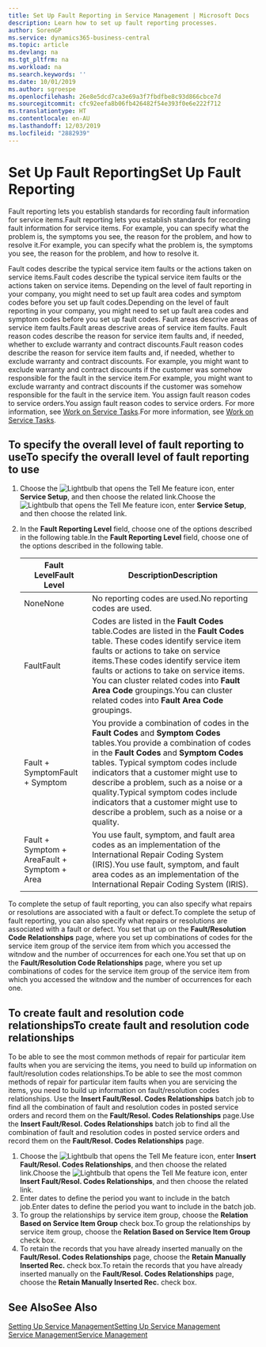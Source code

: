 ```yaml
---
title: Set Up Fault Reporting in Service Management | Microsoft Docs
description: Learn how to set up fault reporting processes.
author: SorenGP
ms.service: dynamics365-business-central
ms.topic: article
ms.devlang: na
ms.tgt_pltfrm: na
ms.workload: na
ms.search.keywords: ''
ms.date: 10/01/2019
ms.author: sgroespe
ms.openlocfilehash: 26e8e5dcd7ca3e69a3f7fbdfbe8c93d866cbce7d
ms.sourcegitcommit: cfc92eefa8b06fb426482f54e393f0e6e222f712
ms.translationtype: HT
ms.contentlocale: en-AU
ms.lasthandoff: 12/03/2019
ms.locfileid: "2882939"
---
```

# <a name="set-up-fault-reporting"></a><span data-ttu-id="38dd7-103">Set Up Fault Reporting</span><span class="sxs-lookup"><span data-stu-id="38dd7-103">Set Up Fault Reporting</span></span>
<span data-ttu-id="38dd7-104">Fault reporting lets you establish standards for recording fault information for service items.</span><span class="sxs-lookup"><span data-stu-id="38dd7-104">Fault reporting lets you establish standards for recording fault information for service items.</span></span> <span data-ttu-id="38dd7-105">For example, you can specify what the problem is, the symptoms you see, the reason for the problem, and how to resolve it.</span><span class="sxs-lookup"><span data-stu-id="38dd7-105">For example, you can specify what the problem is, the symptoms you see, the reason for the problem, and how to resolve it.</span></span>  

<span data-ttu-id="38dd7-106">Fault codes describe the typical service item faults or the actions taken on service items.</span><span class="sxs-lookup"><span data-stu-id="38dd7-106">Fault codes describe the typical service item faults or the actions taken on service items.</span></span> <span data-ttu-id="38dd7-107">Depending on the level of fault reporting in your company, you might need to set up fault area codes and symptom codes before you set up fault codes.</span><span class="sxs-lookup"><span data-stu-id="38dd7-107">Depending on the level of fault reporting in your company, you might need to set up fault area codes and symptom codes before you set up fault codes.</span></span> <span data-ttu-id="38dd7-108">Fault areas descrive areas of service item faults.</span><span class="sxs-lookup"><span data-stu-id="38dd7-108">Fault areas descrive areas of service item faults.</span></span> <span data-ttu-id="38dd7-109">Fault reason codes describe the reason for service item faults and, if needed, whether to exclude warranty and contract discounts.</span><span class="sxs-lookup"><span data-stu-id="38dd7-109">Fault reason codes describe the reason for service item faults and, if needed, whether to exclude warranty and contract discounts.</span></span> <span data-ttu-id="38dd7-110">For example, you might want to exclude warranty and contract discounts if the customer was somehow responsible for the fault in the service item.</span><span class="sxs-lookup"><span data-stu-id="38dd7-110">For example, you might want to exclude warranty and contract discounts if the customer was somehow responsible for the fault in the service item.</span></span> <span data-ttu-id="38dd7-111">You assign fault reason codes to service orders.</span><span class="sxs-lookup"><span data-stu-id="38dd7-111">You assign fault reason codes to service orders.</span></span> <span data-ttu-id="38dd7-112">For more information, see [Work on Service Tasks](service-how-to-work-on-service-tasks.md).</span><span class="sxs-lookup"><span data-stu-id="38dd7-112">For more information, see [Work on Service Tasks](service-how-to-work-on-service-tasks.md).</span></span>  

## <a name="to-specify-the-overall-level-of-fault-reporting-to-use"></a><span data-ttu-id="38dd7-113">To specify the overall level of fault reporting to use</span><span class="sxs-lookup"><span data-stu-id="38dd7-113">To specify the overall level of fault reporting to use</span></span>
1. <span data-ttu-id="38dd7-114">Choose the ![Lightbulb that opens the Tell Me feature](media/ui-search/search_small.png "Tell me what you want to do") icon, enter **Service Setup**, and then choose the related link.</span><span class="sxs-lookup"><span data-stu-id="38dd7-114">Choose the ![Lightbulb that opens the Tell Me feature](media/ui-search/search_small.png "Tell me what you want to do") icon, enter **Service Setup**, and then choose the related link.</span></span>
2. <span data-ttu-id="38dd7-115">In the **Fault Reporting Level** field, choose one of the options described in the following table.</span><span class="sxs-lookup"><span data-stu-id="38dd7-115">In the **Fault Reporting Level** field, choose one of the options described in the following table.</span></span>  

    |<span data-ttu-id="38dd7-116">**Fault Level**</span><span class="sxs-lookup"><span data-stu-id="38dd7-116">**Fault Level**</span></span>|<span data-ttu-id="38dd7-117">**Description**</span><span class="sxs-lookup"><span data-stu-id="38dd7-117">**Description**</span></span>|  
    |------------|-------------|  
    |<span data-ttu-id="38dd7-118">None</span><span class="sxs-lookup"><span data-stu-id="38dd7-118">None</span></span> | <span data-ttu-id="38dd7-119">No reporting codes are used.</span><span class="sxs-lookup"><span data-stu-id="38dd7-119">No reporting codes are used.</span></span>|  
    |<span data-ttu-id="38dd7-120">Fault</span><span class="sxs-lookup"><span data-stu-id="38dd7-120">Fault</span></span> | <span data-ttu-id="38dd7-121">Codes are listed in the **Fault Codes** table.</span><span class="sxs-lookup"><span data-stu-id="38dd7-121">Codes are listed in the **Fault Codes** table.</span></span> <span data-ttu-id="38dd7-122">These codes identify service item faults or actions to take on service items.</span><span class="sxs-lookup"><span data-stu-id="38dd7-122">These codes identify service item faults or actions to take on service items.</span></span> <span data-ttu-id="38dd7-123">You can cluster related codes into **Fault Area Code** groupings.</span><span class="sxs-lookup"><span data-stu-id="38dd7-123">You can cluster related codes into **Fault Area Code** groupings.</span></span>|  
    |<span data-ttu-id="38dd7-124">Fault + Symptom</span><span class="sxs-lookup"><span data-stu-id="38dd7-124">Fault + Symptom</span></span> | <span data-ttu-id="38dd7-125">You provide a combination of codes in the **Fault Codes** and **Symptom Codes** tables.</span><span class="sxs-lookup"><span data-stu-id="38dd7-125">You provide a combination of codes in the **Fault Codes** and **Symptom Codes** tables.</span></span> <span data-ttu-id="38dd7-126">Typical symptom codes include indicators that a customer might use to describe a problem, such as a noise or a quality.</span><span class="sxs-lookup"><span data-stu-id="38dd7-126">Typical symptom codes include indicators that a customer might use to describe a problem, such as a noise or a quality.</span></span>|  
    |<span data-ttu-id="38dd7-127">Fault + Symptom + Area</span><span class="sxs-lookup"><span data-stu-id="38dd7-127">Fault + Symptom + Area</span></span> | <span data-ttu-id="38dd7-128">You use fault, symptom, and fault area codes as an implementation of the International Repair Coding System (IRIS).</span><span class="sxs-lookup"><span data-stu-id="38dd7-128">You use fault, symptom, and fault area codes as an implementation of the International Repair Coding System (IRIS).</span></span>|  

<span data-ttu-id="38dd7-129">To complete the setup of fault reporting, you can also specify what repairs or resolutions are associated with a fault or defect.</span><span class="sxs-lookup"><span data-stu-id="38dd7-129">To complete the setup of fault reporting, you can also specify what repairs or resolutions are associated with a fault or defect.</span></span> <span data-ttu-id="38dd7-130">You set that up on the **Fault/Resolution Code Relationships** page, where you set up combinations of codes for the service item group of the service item from which you accessed the witndow and the number of occurrences for each one.</span><span class="sxs-lookup"><span data-stu-id="38dd7-130">You set that up on the **Fault/Resolution Code Relationships** page, where you set up combinations of codes for the service item group of the service item from which you accessed the witndow and the number of occurrences for each one.</span></span>

## <a name="to-create-fault-and-resolution-code-relationships"></a><span data-ttu-id="38dd7-131">To create fault and resolution code relationships</span><span class="sxs-lookup"><span data-stu-id="38dd7-131">To create fault and resolution code relationships</span></span>
<!--this needs to go in a working with topic-->
<span data-ttu-id="38dd7-132"> To be able to see the most common methods of repair for particular item faults when you are servicing the items, you need to build up information on fault/resolution codes relationships.</span><span class="sxs-lookup"><span data-stu-id="38dd7-132">To be able to see the most common methods of repair for particular item faults when you are servicing the items, you need to build up information on fault/resolution codes relationships.</span></span> <span data-ttu-id="38dd7-133">Use the **Insert Fault/Resol. Codes Relationships** batch job to find all the combination of fault and resolution codes in posted service orders and record them on the **Fault/Resol. Codes Relationships** page.</span><span class="sxs-lookup"><span data-stu-id="38dd7-133">Use the **Insert Fault/Resol. Codes Relationships** batch job to find all the combination of fault and resolution codes in posted service orders and record them on the **Fault/Resol. Codes Relationships** page.</span></span>

1. <span data-ttu-id="38dd7-134">Choose the ![Lightbulb that opens the Tell Me feature](media/ui-search/search_small.png "Tell me what you want to do") icon, enter **Insert Fault/Resol. Codes Relationships**, and then choose the related link.</span><span class="sxs-lookup"><span data-stu-id="38dd7-134">Choose the ![Lightbulb that opens the Tell Me feature](media/ui-search/search_small.png "Tell me what you want to do") icon, enter **Insert Fault/Resol. Codes Relationships**, and then choose the related link.</span></span>  
2. <span data-ttu-id="38dd7-135">Enter dates to define the period you want to include in the batch job.</span><span class="sxs-lookup"><span data-stu-id="38dd7-135">Enter dates to define the period you want to include in the batch job.</span></span>  
3. <span data-ttu-id="38dd7-136">To group the relationships by service item group, choose the **Relation Based on Service Item Group** check box.</span><span class="sxs-lookup"><span data-stu-id="38dd7-136">To group the relationships by service item group, choose the **Relation Based on Service Item Group** check box.</span></span>  
4. <span data-ttu-id="38dd7-137">To retain the records that you have already inserted manually on the **Fault/Resol. Codes Relationships** page, choose the **Retain Manually Inserted Rec.** check box.</span><span class="sxs-lookup"><span data-stu-id="38dd7-137">To retain the records that you have already inserted manually on the **Fault/Resol. Codes Relationships** page, choose the **Retain Manually Inserted Rec.** check box.</span></span>  

## <a name="see-also"></a><span data-ttu-id="38dd7-138">See Also</span><span class="sxs-lookup"><span data-stu-id="38dd7-138">See Also</span></span>
[<span data-ttu-id="38dd7-139">Setting Up Service Management</span><span class="sxs-lookup"><span data-stu-id="38dd7-139">Setting Up Service Management</span></span>](service-setup-service.md)  
[<span data-ttu-id="38dd7-140">Service Management</span><span class="sxs-lookup"><span data-stu-id="38dd7-140">Service Management</span></span>](service-service.md)  
